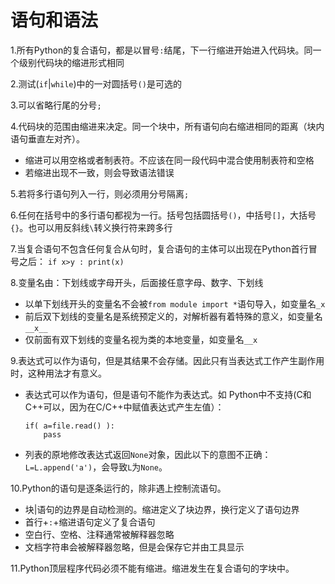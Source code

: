 # 语句和语法
1.所有Python的复合语句，都是以冒号`:`结尾，下一行缩进开始进入代码块。同一个级别代码块的缩进形式相同

2.测试(`if`|`while`)中的一对圆括号`()`是可选的

3.可以省略行尾的分号`;`

4.代码块的范围由缩进来决定。同一个块中，所有语句向右缩进相同的距离（块内语句垂直左对齐）。

* 缩进可以用空格或者制表符。不应该在同一段代码中混合使用制表符和空格
* 若缩进出现不一致，则会导致语法错误

5.若将多行语句列入一行，则必须用分号隔离`;`

6.任何在括号中的多行语句都视为一行。括号包括圆括号`()`，中括号`[]`，大括号`{}`。也可以用反斜线`\`转义换行符来跨多行

7.当复合语句不包含任何复合从句时，复合语句的主体可以出现在Python首行冒号之后：
  `if x>y : print(x)`

8.变量名由：下划线或字母开头，后面接任意字母、数字、下划线

* 以单下划线开头的变量名不会被`from module import *`语句导入，如变量名`_x`
* 前后双下划线的变量名是系统预定义的，对解析器有着特殊的意义，如变量名`__x__`
* 仅前面有双下划线的变量名视为类的本地变量，如变量名`__x`

9.表达式可以作为语句，但是其结果不会存储。因此只有当表达式工作产生副作用时，这种用法才有意义。

* 表达式可以作为语句，但是语句不能作为表达式。如 Python中不支持(C和C++可以，因为在C/C++中赋值表达式产生左值）：
	
	```
	if( a=file.read() ):
		pass
	```
* 列表的原地修改表达式返回`None`对象，因此以下的意图不正确：`L=L.append('a')`，会导致`L`为`None`。

10.Python的语句是逐条运行的，除非遇上控制流语句。

* 块|语句的边界是自动检测的。缩进定义了块边界，换行定义了语句边界
* 首行+`:`+缩进语句定义了复合语句
* 空白行、空格、注释通常被解释器忽略
* 文档字符串会被解释器忽略，但是会保存它并由工具显示

11.Python顶层程序代码必须不能有缩进。缩进发生在复合语句的字块中。

